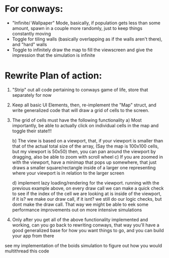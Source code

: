 # For conways:
* "Infinite/ Wallpaper" Mode, basically, if population gets less than some amount, spawn in a couple more randomly, just to keep things constantly moving
* Toggle for tiling walls (basically overlapping as if the walls aren't there), and "hard" walls
* Toggle to infinitely draw the map to fill the viewscreen and give the impression that the simulation is infinite





# Rewrite Plan of action:


1. "Strip" out all code pertaining to conways game of life, store that separately for now
2. Keep all basic UI Elements, then, re-implement the "Map" struct,
   and write generalized code that will draw a grid of cells to the screen.
3. The grid of cells must have the following functionality
    a) Most importantly, be able to actually click on individual cells in the map and toggle their state!!!

    b) The view is based on a viewport, that, if your viewport is smaller than that of the actual total size of the array, (Say the map is 100x100 cells, but my viewport is 50x50) then, you can pan around the viewport by dragging, also be able to zoom with scroll wheel
    c) If you are zoomed in with the viewport, have a minimap that pops up somewhere, that just draws a smaller square/rectangle inside of a larger one representing where your viewport is in relation to the larger screen

    d) implement lazy loading/rendering for the viewport. running with the previous example above, on every draw call we can make a quick check to see if the index of the cell we are looking at is inside of the viewport, if it is? we make our draw call, if it isnt? we still do our logic checks, but dont make the draw call. That way we might be able to eek some performance improvements out on more intensive simulations

4. Only after you get all of the above functionality implemented and working, can you go back to rewriting conways, that way you'll have a good generalized base for how you want things to go, and you can build your app from there


see my implementation of the boids simulation to figure out how you would multithread this code

